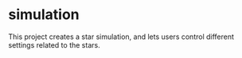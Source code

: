 # simulation

This project creates a star simulation, and lets users control different settings related to the stars.
